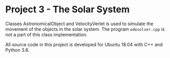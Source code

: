 # Project 3 - The Solar System

Classes AstronomicalObject and VelocityVerlet is used to simulate the movement of the objects in the solar system. The program ```odesolver.cpp``` is not a part of this class implementation.

All source code in this project is developed for Ubuntu 18.04 with C++ and Python 3.6.
